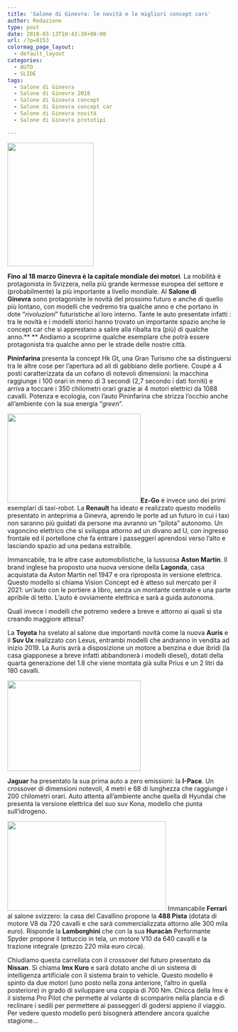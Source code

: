 ```yaml
---
title: 'Salone di Ginevra: le novità e le migliori concept cars'
author: Redazione
type: post
date: 2018-03-13T10:43:39+00:00
url: /?p=8153
colormag_page_layout:
  - default_layout
categories:
  - AUTO
  - SLIDE
tags:
  - Salone di Ginevra
  - Salone di Ginevra 2018
  - Salone di Ginevra concept
  - Salone di Ginevra concept car
  - Salone di Ginevra novità
  - Salone di Ginevra prototipi

---
```

**<img decoding="async" loading="lazy" class=" wp-image-8158 alignleft" src="https://progressonline.it/wp-content/uploads/2018/03/ginevra-210x300.jpg" alt="" width="194" height="277" />**

**Fino al 18 marzo Ginevra è la capitale mondiale dei motori**. La mobilità è protagonista in Svizzera, nella più grande kermesse europea del settore e (probabilmente) la più importante a livello mondiale. Al **Salone di Ginevra** sono protagoniste le novità del prossimo futuro e anche di quello più lontano, con modelli che vedremo tra qualche anno e che portano in dote “_rivoluzioni_” futuristiche al loro interno. Tante le auto presentate infatti : tra le novità e i modelli storici hanno trovato un importante spazio anche le concept car che si apprestano a salire alla ribalta tra (più) di qualche anno.** ** Andiamo a scoprirne qualche esemplare che potrà essere protagonista tra qualche anno per le strade delle nostre città.

**Pininfarina** presenta la concept Hk Gt, una Gran Turismo che sa distinguersi tra le altre cose per l’apertura ad ali di gabbiano delle portiere. Coupè a 4 posti caratterizzata da un cofano di notevoli dimensioni: la macchina raggiunge i 100 orari in meno di 3 secondi (2,7 secondo i dati forniti) e arriva a toccare i 350 chilometri orari grazie ai 4 motori elettrici da 1088 cavalli. Potenza e ecologia, con l’auto Pininfarina che strizza l’occhio anche all’ambiente con la sua energia “_green_”.

**<img decoding="async" loading="lazy" class="size-medium wp-image-8155 alignright" src="https://progressonline.it/wp-content/uploads/2018/03/renault_ez-go_1_di_5-300x200.jpg" alt="" width="300" height="200" />Ez-Go** è invece uno dei primi esemplari di taxi-robot. La **Renault** ha ideato e realizzato questo modello presentato in anteprima a Ginevra, aprendo le porte ad un futuro in cui i taxi non saranno più guidati da persone ma avranno un “pilota” autonomo. Un vagoncino elettrico che si sviluppa attorno ad un divano ad U, con ingresso frontale ed il portellone che fa entrare i passeggeri aprendosi verso l’alto e lasciando spazio ad una pedana estraibile.

Immancabile, tra le altre case automobilistiche, la lussuosa **Aston Martin**. Il brand inglese ha proposto una nuova versione della **Lagonda**, casa acquistata da Aston Martin nel 1947 e ora riproposta in versione elettrica. Questo modello si chiama Vision Concept ed è atteso sul mercato per il 2021: un’auto con le portiere a libro, senza un montante centrale e una parte apribile di tetto. L’auto è ovviamente elettrica e sarà a guida autonoma.

Quali invece i modelli che potremo vedere a breve e attorno ai quali si sta creando maggiore attesa?

La **Toyota** ha svelato al salone due importanti novità come la nuova **Auris** e il **Suv Ux** realizzato con Lexus, entrambi modelli che andranno in vendita ad inizio 2019. La Auris avrà a disposizione un motore a benzina e due ibridi (la casa giapponese a breve infatti abbandonerà i modelli diesel), dotati della quarta generazione del 1.8 che viene montata già sulla Prius e un 2 litri da 180 cavalli.

<img decoding="async" loading="lazy" class="size-medium wp-image-8156 alignleft" src="https://progressonline.it/wp-content/uploads/2018/03/Jaguar-I-PACE-concept-1024x683-e1497698337656-300x203.jpg" alt="" width="300" height="203" /> 

**Jaguar** ha presentato la sua prima auto a zero emissioni: la **I-Pace**. Un crossover di dimensioni notevoli, 4 metri e 68 di lunghezza che raggiunge i 200 chilometri orari. Auto attenta all’ambiente anche quella di Hyundai che presenta la versione elettrica del suo suv Kona, modello che punta sull’idrogeno.

<img decoding="async" loading="lazy" class="wp-image-8154 alignright" src="https://progressonline.it/wp-content/uploads/2018/03/ferrari-488-pista-300x169.jpg" alt="" width="357" height="201" /> Immancabile **Ferrari** al salone svizzero: la casa del Cavallino propone la **488 Pista** (dotata di motore V8 da 720 cavalli e che sarà commercializzata attorno alle 300 mila euro). Risponde la **Lamborghini** che con la sua **Huracàn** Performante Spyder propone il tettuccio in tela, un motore V10 da 640 cavalli e la trazione integrale (prezzo 220 mila euro circa).

Chiudiamo questa carrellata con il crossover del futuro presentato da **Nissan**. Si chiama **Imx Kuro** e sarà dotato anche di un sistema di intelligenza artificiale con il sistema brain to vehicle. Questo modello è spinto da due motori (uno posto nella zona anteriore, l’altro in quella posteriore) in grado di sviluppare una coppia di 700 Nm. Chicca della Imx è il sistema Pro Pilot che permette al volante di scomparire nella plancia e di reclinare i sedili per permettere ai passeggeri di godersi appieno il viaggio. Per vedere questo modello però bisognerà attendere ancora qualche stagione…

&nbsp;

&nbsp;